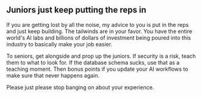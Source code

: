 ## Juniors just keep putting the reps in

If you are getting lost by all the noise, my advice to you is put in the reps and just keep building. The tailwinds are in your favor. You have the entire world's AI labs and billions of dollars of investment being poured into this industry to basically make your job easier.

To seniors, get alongside and prop up the juniors. If security is a risk, teach them to what to look for. If the database schema sucks, use that as a teaching moment. Then bonus points if you update your AI workflows to make sure that never happens again.

Please just please stop banging on about your experience.